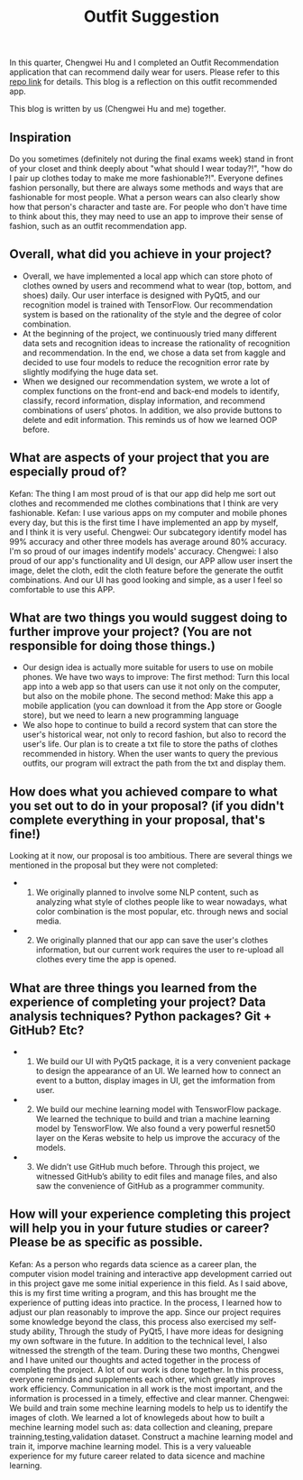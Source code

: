 ﻿---
layout: post
title: Outfit Suggestion
---
In this quarter, Chengwei Hu and I completed an Outfit Recommendation application that can recommend daily wear for users. Please refer to this [repo link](https://github.com/KefanPing/Outfit_Recommendation_Project) for details. This blog is a reflection on this outfit recommended app.

This blog is written by us (Chengwei Hu and me) together.

## Inspiration

Do you sometimes (definitely not during the final exams week) stand in front of your closet and think deeply about "what should I wear today?!", "how do I pair up clothes today to make me more fashionable?!". Everyone defines fashion personally, but there are always some methods and ways that are fashionable for most people. What a person wears can also clearly show how that person's character and taste are. For people who don't have time to think about this, they may need to use an app to improve their sense of fashion, such as an outfit recommendation app. 

## Overall, what did you achieve in your project? 

- Overall, we have implemented a local app which can store photo of clothes owned by users and recommend what to wear (top, bottom, and shoes) daily. Our user interface is designed with PyQt5, and our recognition model is trained with TensorFlow. Our recommendation system is based on the rationality of the style and the degree of color combination. 
- At the beginning of the project, we continuously tried many different data sets and recognition ideas to increase the rationality of recognition and recommendation. In the end, we chose a data set from kaggle and decided to use four models to reduce the recognition error rate by slightly modifying the huge data set.
- When we designed our recommendation system, we wrote a lot of complex functions on the front-end and back-end models to identify, classify, record information, display information, and recommend combinations of users’ photos. In addition, we also provide buttons to delete and edit information. This reminds us of how we learned OOP before.

## What are aspects of your project that you are especially proud of? 

Kefan: The thing I am most proud of is that our app did help me sort out clothes and recommended me clothes combinations that I think are very fashionable.
Kefan: I use various apps on my computer and mobile phones every day, but this is the first time I have implemented an app by myself, and I think it is very useful.
Chengwei: Our subcategory identify model has 99% accuracy and other three models has average around 80% accuracy. I'm so proud of our images indentify models' accuracy.
Chengwei: I also proud of our app's functionality and UI design, our APP allow user insert the image, delet the cloth, edit the cloth feature before the generate the outfit combinations. And our UI has good looking and simple, as a user I feel so comfortable to use this APP.


## What are two things you would suggest doing to further improve your project? (You are not responsible for doing those things.) 

- Our design idea is actually more suitable for users to use on mobile phones. We have two ways to improve:
    The first method: Turn this local app into a web app so that users can use it not only on the computer, but also on the mobile phone.
    The second method: Make this app a mobile application (you can download it from the App store or Google store), but we need to learn a new programming language
- We also hope to continue to build a record system that can store the user's historical wear, not only to record fashion, but also to record the user's life. Our plan is to create a txt file to store the paths of clothes recommended in history. When the user wants to query the previous outfits, our program will extract the path from the txt and display them.


## How does what you achieved compare to what you set out to do in your proposal? (if you didn't complete everything in your proposal, that's fine!)

Looking at it now, our proposal is too ambitious. There are several things we mentioned in the proposal but they were not completed: 
- 1. We originally planned to involve some NLP content, such as analyzing what style of clothes people like to wear nowadays, what color combination is the most popular, etc. through news and social media.
- 2. We originally planned that our app can save the user's clothes information, but our current work requires the user to re-upload all clothes every time the app is opened.

## What are three things you learned from the experience of completing your project? Data analysis techniques? Python packages? Git + GitHub? Etc? 

- 1. We build our UI with PyQt5 package, it is a very convenient package to design the appearance of an UI. We learned how to connect an event to a button, display images in UI, get the imformation from user.

- 2. We build our mechine learning model with TensworFlow package. We learned the technique to build and trian a machine learning model by TensworFlow. We also found a very powerful resnet50 layer on the Keras website to help us improve the accuracy of the models.

- 3. We didn’t use GitHub much before. Through this project, we witnessed GitHub’s ability to edit files and manage files, and also saw the convenience of GitHub as a programmer community.

## How will your experience completing this project will help you in your future studies or career? Please be as specific as possible. 

Kefan: As a person who regards data science as a career plan, the computer vision model training and interactive app development carried out in this project gave me some initial experience in this field. As I said above, this is my first time writing a program, and this has brought me the experience of putting ideas into practice. In the process, I learned how to adjust our plan reasonably to improve the app. Since our project requires some knowledge beyond the class, this process also exercised my self-study ability, Through the study of PyQt5, I have more ideas for designing my own software in the future. In addition to the technical level, I also witnessed the strength of the team. During these two months, Chengwei and I have united our thoughts and acted together in the process of completing the project. A lot of our work is done together. In this process, everyone reminds and supplements each other, which greatly improves work efficiency. Communication in all work is the most important, and the information is processed in a timely, effective and clear manner.
Chengwei: We build and train some mechine learning models to help us to identify the images of cloth. We learned a lot of knowlegeds about how to built a mechine learning model such as: data collection and cleaning, prepare trainning,testing,validation dataset. Construct a machine learning model and train it, imporve machine learning model. This is a very valueable experience for my future career related to data sicence and machine learning.